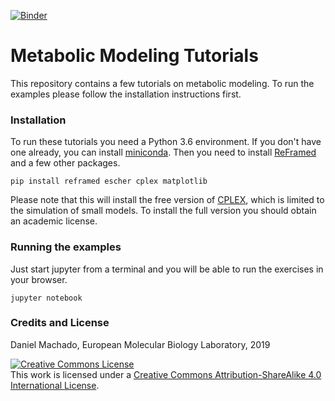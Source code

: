 [![Binder](https://mybinder.org/badge_logo.svg)](https://mybinder.org/v2/gh/cdanielmachado/teaching/master?filepath=fba.ipynb)


# Metabolic Modeling Tutorials

This repository contains a few tutorials on metabolic modeling. To run the examples please follow the installation instructions first.

### Installation

To run these tutorials you need a Python 3.6 environment. If you don't have one already, you can install [miniconda](https://conda.io/miniconda.html). Then you need to install [ReFramed](http://reframed.readthedocs.io) and a few other packages.

```
pip install reframed escher cplex matplotlib
```

Please note that this will install the free version of [CPLEX](https://www.ibm.com/analytics/cplex-optimizer), which is limited to the simulation of small models. To install the full version you should obtain an academic license.

### Running the examples

Just start jupyter from a terminal and you will be able to run the exercises in your browser.

```
jupyter notebook
```

### Credits and License

Daniel Machado, European Molecular Biology Laboratory, 2019

<a rel="license" href="http://creativecommons.org/licenses/by-sa/4.0/"><img alt="Creative Commons License" style="border-width:0" src="https://i.creativecommons.org/l/by-sa/4.0/88x31.png" /></a><br />This work is licensed under a <a rel="license" href="http://creativecommons.org/licenses/by-sa/4.0/">Creative Commons Attribution-ShareAlike 4.0 International License</a>.
